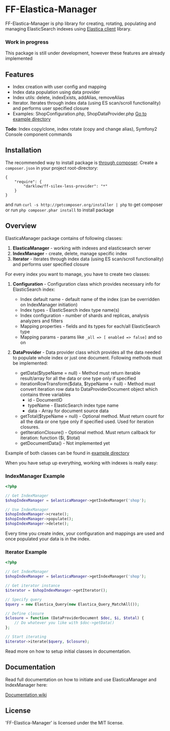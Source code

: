 FF-Elastica-Manager
================

FF-Elastica-Manager is php library for creating, rotating, populating and managing ElasticSearch indexes using [Elastica client](https://github.com/ruflin/Elastica) library.

### Work in progress

This package is still under development, however these features are already implemented

## Features

* Index creation with user config and mapping
* Index data population using data provider
* Index utils: delete, indexExists, addAlias, removeAlias
* Iterator. Iterates through index data (using ES scan/scroll functionality) and performs user specified closure
* Examples: ShopConfiguration.php, ShopDataProvider.php [Go to example directory](https://github.com/darklow/ff-elastica-manager/tree/master/example)

**Todo**: Index copy/clone, index rotate (copy and change alias), Symfony2 Console component commands

## Installation
The recommended way to install package is [through composer](http://getcomposer.org). Create a `composer.json` in your project root-directory:

    {
        "require": {
            "darklow/ff-silex-less-provider": "*"
        }
    }

and run ```curl -s http://getcomposer.org/installer | php``` to get composer or run ```php composer.phar install``` to install package


## Overview

ElasticaManager package contains of following classes:

1. **ElasticaManager** - working with indexes and elasticsearch server
2. **IndexManager** - create, delete, manage specific index
3. **Iterator** - iterates through index data (using ES scan/scroll functionality) and performs user specified closure

For every index you want to manage, you have to create two classes:

1. **Configuration** - Configuration class which provides necessary info for ElasticSearch index:
    * Index default name - default name of the index (can be overridden on IndexManager initiation)
    * Index types - ElasticSearch index type name(s)
    * Index configuration - number of shards and replicas, analysis analyzers and filters
    * Mapping properties - fields and its types for each/all ElasticSearch type
    * Mapping params - params like ```_all => [ enabled => false]``` and so on


2. **DataProvider** - Data provider class which provides all the data needed to populate whole index or just one document.
Following methods must be implemented:
    * getData($typeName = null) - Method must return iterable result/array for all the data or one type only if specified
    * iterationRowTransform($data, $typeName = null) - Method must convert iteration row data to DataProviderDocument object which contains three variables
        * id - DocumentID
        * typeName - ElasticSearch index type name
        * data - Array for document source data
    * getTotal($typeName = null) - Optional method. Must return count for all the data or one type only if specified used. Used for iteration closures.
    * getIterationClosure() - Optional method. Must return callback for iteration: function ($i, $total)
    * getDocumentData() - Not implemented yet

Example of both classes can be found in [example directory](https://github.com/darklow/ff-elastica-manager/tree/master/example)

When you have setup up everything, working with indexes is really easy:

### IndexManager Example

```php
<?php

// Get IndexManager
$shopIndexManager = $elasticaManager->getIndexManager('shop');

// Use IndexManager
$shopIndexManager->create();
$shopIndexManager->populate();
$shopIndexManager->delete();
```

Every time you create index, your configuration and mappings are used and once populated your data is in the index.

### Iterator Example

```php
<?php

// Get IndexManager
$shopIndexManager = $elasticaManager->getIndexManager('shop');

// Get iterator instance
$iterator = $shopIndexManager->getIterator();

// Specify query
$query = new Elastica_Query(new Elastica_Query_MatchAll());

// Define closure
$closure = function (DataProviderDocument $doc, $i, $total) {
	// Do whatever you like with $doc->getData()
};

// Start iterating
$iterator->iterate($query, $closure);
```

Read more on how to setup initial classes in documentation.

## Documentation

Read full documentation on how to initiate and use ElasticaManager and IndexManager here:

[Documentation wiki](https://github.com/darklow/ff-elastica-manager/wiki)


## License

'FF-Elastica-Manager' is licensed under the MIT license.

